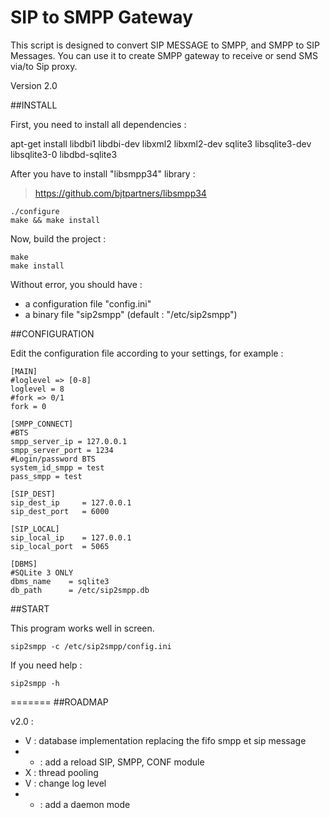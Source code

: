 SIP to SMPP Gateway
========

This script is designed to convert SIP MESSAGE to SMPP, and SMPP to SIP Messages. You can use it to create SMPP gateway to receive or send SMS via/to Sip proxy. 

Version 2.0


##INSTALL

  First, you need to install all dependencies :

  apt-get install libdbi1 libdbi-dev libxml2 libxml2-dev sqlite3 libsqlite3-dev libsqlite3-0 libdbd-sqlite3
  
  After you have to install "libsmpp34" library :

> https://github.com/bjtpartners/libsmpp34


    ./configure
    make && make install

  Now, build the project :
      
    make
    make install
    
  Without error, you should have :
* a configuration file "config.ini"
* a binary file "sip2smpp" (default : "/etc/sip2smpp")
    
##CONFIGURATION

  Edit the configuration file according to your settings, for example :

	[MAIN]
	#loglevel => [0-8]
	loglevel = 8
	#fork => 0/1
	fork = 0

	[SMPP_CONNECT]
	#BTS
	smpp_server_ip = 127.0.0.1
	smpp_server_port = 1234
	#Login/password BTS
	system_id_smpp = test
	pass_smpp = test
	
	[SIP_DEST]
	sip_dest_ip     = 127.0.0.1
	sip_dest_port   = 6000
	
	[SIP_LOCAL]
	sip_local_ip    = 127.0.0.1
	sip_local_port  = 5065
	
	[DBMS]
	#SQLite 3 ONLY
	dbms_name    = sqlite3
	db_path      = /etc/sip2smpp.db
	
##START

This program works well in screen.

    sip2smpp -c /etc/sip2smpp/config.ini
  
  If you need help :

    sip2smpp -h

=======
##ROADMAP

v2.0 :
* V : database implementation replacing the fifo smpp et sip message
* - : add a reload SIP, SMPP, CONF module
* X : thread pooling
* V : change log level
* - : add a daemon mode
 
